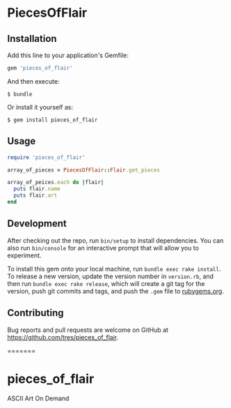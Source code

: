 # PiecesOfFlair

## Installation

Add this line to your application's Gemfile:

```ruby
gem 'pieces_of_flair'
```

And then execute:

    $ bundle

Or install it yourself as:

    $ gem install pieces_of_flair

## Usage

```ruby
require 'pieces_of_flair'

array_of_pieces = PiecesOfFlair::Flair.get_pieces

array_of_peices.each do |flair|
  puts flair.name
  puts flair.art
end

```


## Development

After checking out the repo, run `bin/setup` to install dependencies. You can also run `bin/console` for an interactive prompt that will allow you to experiment.

To install this gem onto your local machine, run `bundle exec rake install`. To release a new version, update the version number in `version.rb`, and then run `bundle exec rake release`, which will create a git tag for the version, push git commits and tags, and push the `.gem` file to [rubygems.org](https://rubygems.org).

## Contributing

Bug reports and pull requests are welcome on GitHub at https://github.com/tres/pieces_of_flair.

=======
# pieces_of_flair
ASCII Art On Demand
